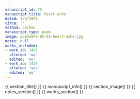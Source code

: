 ```yaml
---
manuscript_id: 75
manuscript_title: heart-ache
dated: 1/5/1978
circa: ''
method: carbon
manuscript_type: poem
image: poem1978-05-01-heart-ache.jpg
notes: null
works_included:
- work_id: 1427
  altered: 'no'
  edited: 'no'
- work_id: 1428
  altered: 'yes'
  edited: 'no'
---
```


{{ section_title() }}
{{ manuscript_info() }}
{{ section_image() }}
{{ notes_section() }}
{{ works_section() }}
